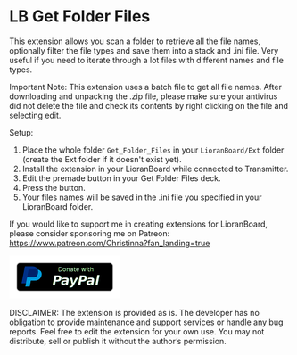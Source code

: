 # LB Get Folder Files
This extension allows you scan a folder to retrieve all the file names, optionally filter the file types and save them into a stack and .ini file. Very useful if you need to iterate through a lot files with different names and file types. 

Important Note: This extension uses a batch file to get all file names. After downloading and unpacking the .zip file, please make sure your antivirus did not delete the file and check its contents by right clicking on the file and selecting edit. 

Setup:
1. Place the whole folder `Get_Folder_Files` in your `LioranBoard/Ext` folder (create the Ext folder if it doesn't exist yet).
2. Install the extension in your LioranBoard while connected to Transmitter.
3. Edit the premade button in your Get Folder Files deck. 
4. Press the button.
5. Your files names will be saved in the .ini file you specified in your LioranBoard folder. 


If you would like to support me in creating extensions for LioranBoard, please consider sponsoring me on Patreon: https://www.patreon.com/Christinna?fan_landing=true

[![](https://github.com/christinna9031/LioranBoard-Files/blob/main/img/paypal.png?raw=true)](https://www.paypal.com/cgi-bin/webscr?cmd=_s-xclick&hosted_button_id=3YWXYQE3HKWHQ)

DISCLAIMER: The extension is provided as is. The developer has no obligation to provide maintenance and support services or handle any bug reports.
Feel free to edit the extension for your own use. You may not distribute, sell or publish it without the author’s permission.

